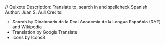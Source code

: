 // Quixote
Description: Translate to, search in and spellcheck Spanish
Author: Juan S. Auli
Credits:
* Search by Diccionario de la Real Academia de la Lengua Española (RAE) and Wikipedia
* Translation by Google Translate
* Icons by Icons8
